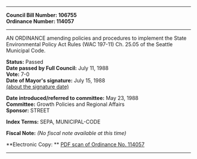 * * * * *  
  
**Council Bill Number: [](#h0)[](#h2)106755**   
**Ordinance Number: 114057**  
  
* * * * *  
  
AN ORDINANCE amending policies and procedures to implement the State Environmental Policy Act Rules (WAC 197-11) Ch. 25.05 of the Seattle Municipal Code.  
  
**Status:** Passed   
**Date passed by Full Council:** July 11, 1988   
**Vote:** 7-0   
**Date of Mayor's signature:** July 15, 1988   
[(about the signature date)](/~public/approvaldate.htm)   
  
  
**Date introduced/referred to committee:** May 23, 1988   
**Committee:** Growth Policies and Regional Affairs   
**Sponsor:** STREET   
  
**Index Terms:** SEPA, MUNICIPAL-CODE  
  
**Fiscal Note:** *(No fiscal note available at this time)*  
  
**Electronic Copy: ** [PDF scan of Ordinance No. 114057](/~archives/Ordinances/Ord_114057.pdf)  
  
* * * * *  
